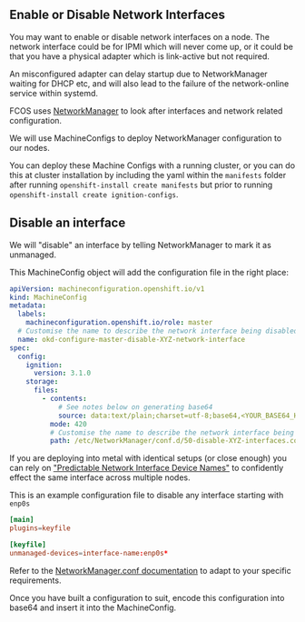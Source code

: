Enable or Disable Network Interfaces
---
You may want to enable or disable network interfaces on a node. The network interface could be for IPMI which will never come up, or it could be that you have a physical adapter which is link-active but not required.

An misconfigured adapter can delay startup due to NetworkManager waiting for DHCP etc, and will also lead to the failure of the network-online service within systemd.

FCOS uses [NetworkManager](https://gitlab.freedesktop.org/NetworkManager/NetworkManager) to look after interfaces and network related configuration.

We will use MachineConfigs to deploy NetworkManager configuration to our nodes.

You can deploy these Machine Configs with a running cluster, or you can do this at cluster installation by including the yaml within the `manifests` folder after running `openshift-install create manifests` but prior to running `openshift-install create ignition-configs`.

## Disable an interface
We will "disable" an interface by telling NetworkManager to mark it as unmanaged.


This MachineConfig object will add the configuration file in the right place:
```yaml
apiVersion: machineconfiguration.openshift.io/v1
kind: MachineConfig
metadata:
  labels:
    machineconfiguration.openshift.io/role: master
  # Customise the name to describe the network interface being disabled
  name: okd-configure-master-disable-XYZ-network-interface
spec:
  config:
    ignition:
      version: 3.1.0
    storage:
      files:
        - contents:
            # See notes below on generating base64
            source: data:text/plain;charset=utf-8;base64,<YOUR_BASE64_HERE>
          mode: 420
          # Customise the name to describe the network interface being disabled
          path: /etc/NetworkManager/conf.d/50-disable-XYZ-interfaces.conf
```

If you are deploying into metal with identical setups (or close enough) you can rely on ["Predictable Network Interface Device Names"](https://cgit.freedesktop.org/systemd/systemd/tree/src/udev/udev-builtin-net_id.c#n20) to confidently effect the same interface across multiple nodes. 

This is an example configuration file to disable any interface starting with `enp0s`
```conf
[main]
plugins=keyfile

[keyfile]
unmanaged-devices=interface-name:enp0s*
```
Refer to the [NetworkManager.conf documentation](https://developer.gnome.org/NetworkManager/stable/NetworkManager.conf.html) to adapt to your specific requirements.

Once you have built a configuration to suit, encode this configuration into base64 and insert it into the MachineConfig.
